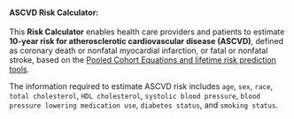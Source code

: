 #### ASCVD Risk Calculator:

This **Risk Calculator** enables health care providers and patients to estimate **10-year risk for atherosclerotic cardiovascular disease (ASCVD)**, defined as coronary death or nonfatal myocardial infarction, or fatal or nonfatal stroke, based on the [Pooled Cohort Equations and lifetime risk prediction tools](http://circ.ahajournals.org/content/129/25_suppl_2/S49.full.pdf).

The information required to estimate ASCVD risk includes `age`, `sex`, `race`, `total cholesterol`, `HDL cholesterol`, `systolic blood pressure`, `blood pressure lowering medication use`, `diabetes status`, and `smoking status`.